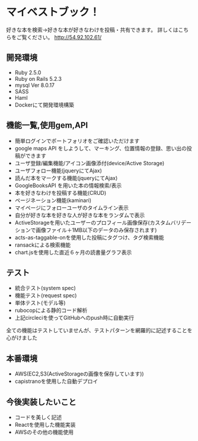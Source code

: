 # マイベストブック！

好きな本を検索→好きな本が好きなわけを投稿・共有できます。
詳しくはこちらをご覧ください。
<http://54.92.102.61/>

## 開発環境
- Ruby 2.5.0
- Ruby on Rails 5.2.3
- mysql  Ver 8.0.17
- SASS
- Haml
- Dockerにて開発環境構築

## 機能一覧,使用gem,API
- 簡単ログインでポートフォリオをご確認いただけます
- google maps API をしようして、マーキング、位置情報の登録、思い出の投稿ができます
- ユーザ登録/編集機能/アイコン画像添付(device/Active Storage)
- ユーザフォロー機能(jqueryにてAjax)
- 読んだ本をマークする機能(jqueryにてAjax)
- GoogleBooksAPI を用いた本の情報検索/表示
- 本を好きなわけを投稿する機能(CRUD)
- ページネーション機能(kaminari)
- マイページにフォローユーザのタイムライン表示
- 自分が好きな本を好きな人が好きな本をランダムで表示
- ActiveStorageを用いたユーザーのプロフィール画像保存(カスタムバリデーションで画像ファイル＋1MB以下のデータのみ保存されます)
- acts-as-taggable-onを使用した投稿にタグつけ、タグ検索機能
- ransackによる検索機能
- chart.jsを使用した直近６ヶ月の読書量グラフ表示

## テスト
- 統合テスト(system spec)
- 機能テスト(request spec)
- 単体テスト(モデル等)
- rubocopによる静的コード解析
- 上記circleciを使ってGitHubへのpush時に自動実行

全ての機能はテストしていませんが、テストパターンを網羅的に記述することを心がけました

## 本番環境
- AWS(EC2,S3(ActiveStorageの画像を保存しています))
- capistranoを使用した自動デプロイ

## 今後実装したいこと
- コードを美しく記述
- Reactを使用した機能実装
- AWSのその他の機能使用